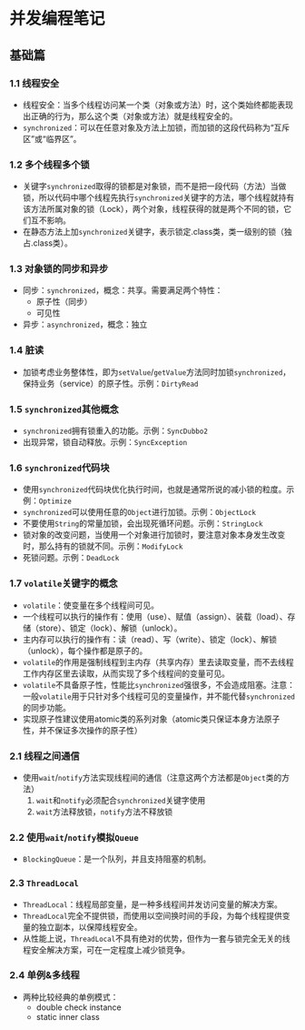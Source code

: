 # 并发编程笔记

## 基础篇
### 1.1 线程安全
- 线程安全：当多个线程访问某一个类（对象或方法）时，这个类始终都能表现出正确的行为，那么这个类（对象或方法）就是线程安全的。
- `synchronized`：可以在任意对象及方法上加锁，而加锁的这段代码称为“互斥区”或“临界区”。

### 1.2 多个线程多个锁
- 关键字`synchronized`取得的锁都是对象锁，而不是把一段代码（方法）当做锁，所以代码中哪个线程先执行`synchronized`关键字的方法，哪个线程就持有该方法所属对象的锁（Lock），两个对象，线程获得的就是两个不同的锁，它们互不影响。
- 在静态方法上加`synchronized`关键字，表示锁定.class类，类一级别的锁（独占.class类）。

### 1.3 对象锁的同步和异步
- 同步：`synchronized`，概念：共享。需要满足两个特性：
   * 原子性（同步）
   * 可见性
- 异步：`asynchronized`，概念：独立

### 1.4 脏读
- 加锁考虑业务整体性，即为`setValue`/`getValue`方法同时加锁`synchronized`，保持业务（service）的原子性。示例：`DirtyRead`

### 1.5 `synchronized`其他概念
- `synchronized`拥有锁重入的功能。示例：`SyncDubbo2`
- 出现异常，锁自动释放。示例：`SyncException`

### 1.6 `synchronized`代码块
- 使用`synchronized`代码块优化执行时间，也就是通常所说的减小锁的粒度。示例：`Optimize`
- `synchronized`可以使用任意的`Object`进行加锁。示例：`ObjectLock`
- 不要使用`String`的常量加锁，会出现死循环问题。示例：`StringLock`
- 锁对象的改变问题，当使用一个对象进行加锁时，要注意对象本身发生改变时，那么持有的锁就不同。示例：`ModifyLock`
- 死锁问题。示例：`DeadLock`

### 1.7 `volatile`关键字的概念
- `volatile`：使变量在多个线程间可见。
- 一个线程可以执行的操作有：使用（use）、赋值（assign）、装载（load）、存储（store）、锁定（lock）、解锁（unlock）。
- 主内存可以执行的操作有：读（read）、写（write）、锁定（lock）、解锁（unlock），每个操作都是原子的。
- `volatile`的作用是强制线程到主内存（共享内存）里去读取变量，而不去线程工作内存区里去读取，从而实现了多个线程间的变量可见。
- `volatile`不具备原子性，性能比`synchronized`强很多，不会造成阻塞。注意：一般`volatile`用于只针对多个线程可见的变量操作，并不能代替`synchronized`的同步功能。
- 实现原子性建议使用atomic类的系列对象（atomic类只保证本身方法原子性，并不保证多次操作的原子性）

### 2.1 线程之间通信
- 使用`wait`/`notify`方法实现线程间的通信（注意这两个方法都是`Object`类的方法）
    1. `wait`和`notify`必须配合`synchronized`关键字使用
    1. `wait`方法释放锁，`notify`方法不释放锁

### 2.2 使用`wait`/`notify`模拟`Queue`
- `BlockingQueue`：是一个队列，并且支持阻塞的机制。

### 2.3 `ThreadLocal`
- `ThreadLocal`：线程局部变量，是一种多线程间并发访问变量的解决方案。
- `ThreadLocal`完全不提供锁，而使用以空间换时间的手段，为每个线程提供变量的独立副本，以保障线程安全。
- 从性能上说，`ThreadLocal`不具有绝对的优势，但作为一套与锁完全无关的线程安全解决方案，可在一定程度上减少锁竞争。

### 2.4 单例&多线程
- 两种比较经典的单例模式：
    - double check instance
    - static inner class

